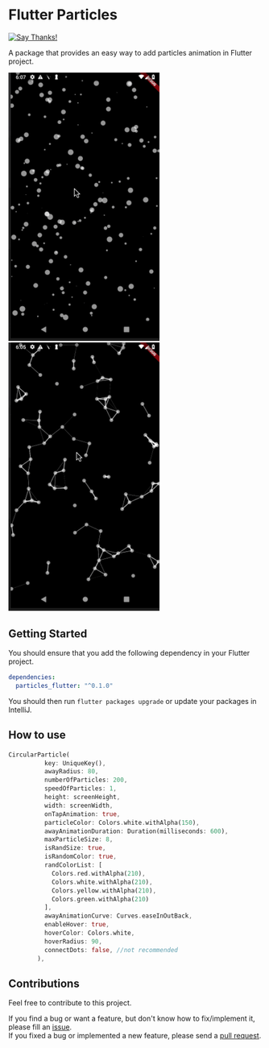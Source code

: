 # Flutter Particles 
 [![Say Thanks!](https://img.shields.io/badge/Say%20Thanks-!-1EAEDB.svg)](https://saythanks.io/to/rajajain08)  
 

A package that provides an easy way to add particles animation in Flutter project.

<p>
    <img src="https://github.com/rajajain08/readme_data/blob/master/flutter_particles/particles_mob2.gif?raw=true" width=300px/>
     <img src="https://github.com/rajajain08/readme_data/blob/master/flutter_particles/particles_mob1.gif?raw=true" width=300px/>
</p>

## Getting Started

You should ensure that you add the following dependency in your Flutter project.

```yaml
dependencies:
  particles_flutter: "^0.1.0"
```

You should then run `flutter packages upgrade` or update your packages in IntelliJ.

## How to use

```dart
CircularParticle(
          key: UniqueKey(),
          awayRadius: 80, 
          numberOfParticles: 200,
          speedOfParticles: 1,
          height: screenHeight,
          width: screenWidth,
          onTapAnimation: true,
          particleColor: Colors.white.withAlpha(150),
          awayAnimationDuration: Duration(milliseconds: 600),
          maxParticleSize: 8,
          isRandSize: true,
          isRandomColor: true,
          randColorList: [
            Colors.red.withAlpha(210),
            Colors.white.withAlpha(210),
            Colors.yellow.withAlpha(210),
            Colors.green.withAlpha(210)
          ],
          awayAnimationCurve: Curves.easeInOutBack,
          enableHover: true,
          hoverColor: Colors.white,
          hoverRadius: 90,
          connectDots: false, //not recommended 
        ),

```

## Contributions

Feel free to contribute to this project.

If you find a bug or want a feature, but don't know how to fix/implement it, please fill an [issue](https://github.com/rajajain08/particles_flutter/issues).  
If you fixed a bug or implemented a new feature, please send a [pull request](https://github.com/rajajain08/particles_flutter/pulls).
